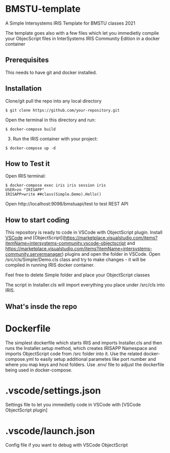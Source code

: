 # BMSTU-template

А Simple Intersystems IRIS Template for BMSTU classes 2021


The template goes also with a few files which let you immedietly compile your ObjecScript files in InterSystems IRIS Community Edition in a docker container


## Prerequisites
This needs to have git and docker installed.

## Installation 

Clone/git pull the repo into any local directory

```
$ git clone https://github.com/your-repository.git
```

Open the terminal in this directory and run:

```
$ docker-compose build
```

3. Run the IRIS container with your project:

```
$ docker-compose up -d
```

## How to Test it

Open IRIS terminal:

```
$ docker-compose exec iris iris session iris
USER>zn "IRISAPP"
IRISAPP>write ##class(Simple.Demo).Hello()
```

Open http://localhost:9098/bmstuapi/test to test REST API

## How to start coding
This repository is ready to code in VSCode with ObjectScript plugin.
Install [VSCode](https://code.visualstudio.com/) and [ObjectScript](https://marketplace.visualstudio.com/items?itemName=intersystems-community.vscode-objectscript and https://marketplace.visualstudio.com/items?itemName=intersystems-community.servermanager) plugins and open the folder in VSCode.
Open /src/cls/Simple/Demo.cls class and try to make changes - it will be compiled in running IRIS docker container.

Feel free to delete Simple folder and place your ObjectScript classes 

The script in Installer.cls will import everything you place under /src/cls into IRIS.

## What's insde the repo

# Dockerfile

The simplest dockerfile which starts IRIS and imports Installer.cls and then runs the Installer.setup method, which creates IRISAPP Namespace and imports ObjectScript code from /src folder into it.
Use the related docker-compose.yml to easily setup additional parametes like port number and where you map keys and host folders.
Use .env/ file to adjust the dockerfile being used in docker-compose.

# .vscode/settings.json

Settings file to let you immedietly code in VSCode with [VSCode ObjectScript plugin]

# .vscode/launch.json
Config file if you want to debug with VSCode ObjectScript
